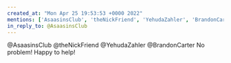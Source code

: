 ```yaml
---
created_at: "Mon Apr 25 19:53:53 +0000 2022"
mentions: ['AsaasinsClub', 'theNickFriend', 'YehudaZahler', 'BrandonCarter']
in_reply_to: @AsaasinsClub
---
```


@AsaasinsClub @theNickFriend @YehudaZahler @BrandonCarter No problem! Happy to help!